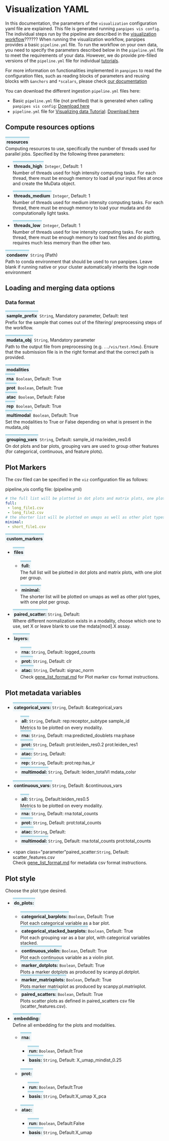 <style>
  .parameter {
    border-top: 4px solid lightblue;
    background-color: rgba(173, 216, 230, 0.2);
    padding: 4px;
    display: inline-block;
    font-weight: bold;
  }
</style>

# Visualization YAML

In this documentation, the parameters of the `visualization` configuration yaml file are explained. 
This file is generated running `panpipes vis config`.  <br> The individual steps run by the pipeline are described in the [visualization workflow](WHEERREEEE)??????
When running the visualization workflow, panpipes provides a basic `pipeline.yml` file.
To run the workflow on your own data, you need to specify the parameters described below in the `pipeline.yml` file to meet the requirements of your data.
However, we do provide pre-filled versions of the `pipeline.yml` file for individual [tutorials](https://panpipes-pipelines.readthedocs.io/en/latest/tutorials/index.html).

For more information on functionalities implemented in `panpipes` to read the configuration files, such as reading blocks of parameters and reusing blocks with  `&anchors` and `*scalars`, please check [our documentation](./useful_info_on_yml.md)

You can download the different ingestion `pipeline.yml` files here:
- Basic `pipeline.yml` file (not prefilled) that is generated when calling `panpipes vis config`: [Download here](https://github.com/DendrouLab/panpipes/blob/main/panpipes/panpipes/pipeline_vis/pipeline.yml)
- `pipeline.yml` file for [Visualizing data Tutorial](https://panpipes-tutorials.readthedocs.io/en/latest/visualization/pipeline_yml.html): [Download here](https://panpipes-tutorials.readthedocs.io/en/latest/_downloads/29daa86241829b362152785caf30ab61/pipeline.yml)

## Compute resources options
<span class="parameter">resources</span><br>
Computing resources to use, specifically the number of threads used for parallel jobs.
Specified by the following three parameters:
  - <span class="parameter">threads_high</span> `Integer`, Default: 1<br>
        Number of threads used for high intensity computing tasks. 
        For each thread, there must be enough memory to load all your input files at once and create the MuData object.

  - <span class="parameter">threads_medium</span> `Integer`, Default: 1<br>
        Number of threads used for medium intensity computing tasks.
        For each thread, there must be enough memory to load your mudata and do computationally light tasks.

  - <span class="parameter">threads_low</span> `Integer`, Default: 1<br>
  	    Number of threads used for low intensity computing tasks.
        For each thread, there must be enough memory to load text files and do plotting, requires much less memory than the other two.

<span class="parameter">condaenv</span> `String` (Path)<br>
    Path to conda environment that should be used to run panpipes.
    Leave blank if running native or your cluster automatically inherits the login node environment

## Loading and merging data options
### Data format

<span class="parameter">sample_prefix</span> `String`, Mandatory parameter, Default: test<br>
Prefix for the sample that comes out of the filtering/ preprocessing steps of the workflow.

<span class="parameter">mudata_obj</span> `String`, Mandatory parameter <br>
 Path to the output file from preprocessing (e.g. `../vis/test.h5mu`).
 Ensure that the submission file is in the right format and that the correct path is provided.

<span class="parameter">modalities</span><br>
<span class="parameter">rna</span> `Boolean`, Default: True <br>
<span class="parameter">prot</span> `Boolean`, Default: True <br>
<span class="parameter">atac</span> `Boolean`, Default: False <br>
<span class="parameter">rep</span> `Boolean`, Default: True <br>
<span class="parameter">multimodal</span> `Boolean`, Default: True <br>
Set the modalities to True or False depending on what is present in the mudata_obj

<span class="parameter">grouping_vars</span> `String`, Default: sample_id  rna:leiden_res0.6 <br>
On dot plots and bar plots, grouping vars are used to group other features (for categorical, continuous, and feature plots).

## Plot Markers 
  
The csv filed can be specified in the `viz` configuration file as follows:

pipeline_vis config file: (pipeline.yml)

```yaml
# the full list will be plotted in dot plots and matrix plots, one plot per group
full:
 - long_file1.csv
 - long_file2.csv
# the shorter list will be plotted on umaps as well as other plot types, one plot per group
minimal:
 - short_file1.csv

```
<span class="parameter">custom_markers</span><br>
  - <span class="parameter">files</span><br>
  
    - <span class="parameter">full:</span><br>
The full list will be plotted in dot plots and matrix plots, with one plot per group. 

     - <span class="parameter">minimal:</span><br>
The shorter list will be plotted on umaps as well as other plot types, with one plot per group. 


- <span class="parameter">paired_scatter:</span>`String`, Default:  <br>
  Where different normalization exists in a modality, choose which one to use, set X or leave blank to use the mdata[mod].X assay. 

- <span class="parameter">layers:</span><br>
  - <span class="parameter">rna:</span>`String`, Default: logged_counts<br>
  - <span class="parameter">prot:</span>`String`, Default: clr<br> 
  - <span class="parameter">atac:</span>`String`, Default: signac_norm<br> 
Check [gene_list_format.md](https://github.com/DendrouLab/panpipes/edit/clustering_g/docs/usage/gene_list_format.md) for Plot marker csv format instructions. 


## Plot metadata variables 

- <span class="parameter">categorical_vars:</span>`String`, Default: &categorical_vars<br>
  - <span class="parameter">all:</span>`String`, Default: rep:receptor_subtype  sample_id<br>
Metrics to be plotted on every modality. 
  - <span class="parameter">rna:</span>`String`, Default: rna:predicted_doublets  rna:phase<br>
  - <span class="parameter">prot:</span>`String`, Default: prot:leiden_res0.2    prot:leiden_res1<br>
  - <span class="parameter">atac:</span>`String`, Default: <br>
  - <span class="parameter">rep:</span>`String`, Default: prot:rep:has_ir<br>
  - <span class="parameter">multimodal:</span>`String`, Default: leiden_totalVI    mdata_colsr<br>

- <span class="parameter">continuous_vars:</span>`String`, Default: &continuous_vars<br>
  - <span class="parameter">all:</span>`String`, Default:leiden_res0.5<br>
Metrics to be plotted on every modality. 
  - <span class="parameter">rna:</span>`String`, Default: rna:total_counts<br>
  - <span class="parameter">prot:</span>`String`, Default: prot:total_counts<br>
  - <span class="parameter">atac:</span>`String`, Default: <br>
  - <span class="parameter">multimodal:</span>`String`, Default: rna:total_counts    prot:total_counts<br>
  
- <span class="parameter"paired_scatter:</span>`String`, Default: scatter_features.csv<br>
Check [gene_list_format.md](https://github.com/DendrouLab/panpipes/edit/clustering_g/docs/usage/gene_list_format.md) for metadata csv format instructions. 

## Plot style 
Choose the plot type desired. 
- <span class="parameter">do_plots:</span><br>
  - <span class="parameter">categorical_barplots:</span>`Boolean`, Default: True<br>
  Plot each categorical variable as a bar plot. 
  - <span class="parameter">categorical_stacked_barplots:</span>`Boolean`, Default: True<br>
  Plot each grouping var as a bar plot, with categorical variables stacked.
  - <span class="parameter">continuous_violin:</span>`Boolean`, Default: True<br>
  Plot each continuous variable as a violin plot.
  - <span class="parameter">marker_dotplots:</span>`Boolean`, Default: True<br>
  Plots a marker dotplots as produced by scanpy.pl.dotplot.
  - <span class="parameter"> marker_matrixplots:</span>`Boolean`, Default: True<br>
  Plots marker matrixplot as produced by scanpy.pl.matrixplot.
  - <span class="parameter">paired_scatters:</span>`Boolean`, Default: True<br>
  Plots scatter plots as defined in paired_scatters csv file (scatter_features.csv).

- <span class="parameter">embedding:</span><br>
Define all embedding for the plots and modalities.  
  - <span class="parameter">rna:</span><br>
    - <span class="parameter">run:</span>`Boolean`, Default:True<br>
    - <span class="parameter">basis:</span>`String`, Default: X_umap_mindist_0.25<br>
  - <span class="parameter">prot:</span><br>
    - <span class="parameter">run:</span>`Boolean`, Default:True<br>
    - <span class="parameter">basis:</span>`String`, Default:X_umap    X_pca<br>
  
  - <span class="parameter">atac:</span><br>
    - <span class="parameter">run:</span>`Boolean`, Default:False<br>
    - <span class="parameter">basis:</span>`String`, Default:X_umap<br>





 
      



